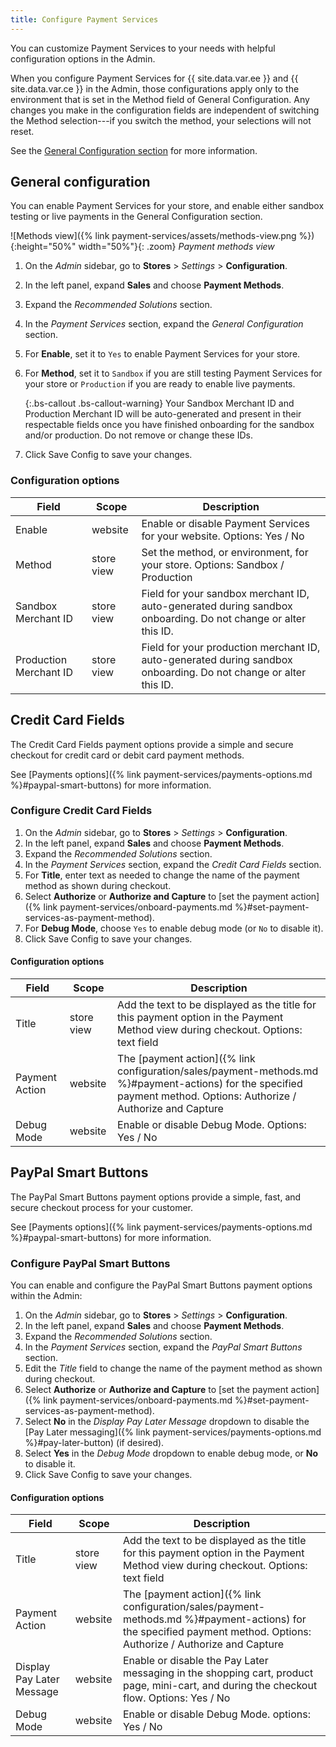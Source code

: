 ```yaml
---
title: Configure Payment Services
---
```


You can customize Payment Services to your needs with helpful configuration options in the Admin.

When you configure Payment Services for {{ site.data.var.ee }} and {{ site.data.var.ce }} in the Admin, those configurations apply only to the environment that is set in the Method field of General Configuration. Any changes you make in the configuration fields are independent of switching the Method selection---if you switch the method, your selections will not reset.

See the [General Configuration section](#general-configuration) for more information.

## General configuration

You can enable Payment Services for your store, and enable either sandbox testing or live payments in the General Configuration section.

![Methods view]({% link payment-services/assets/methods-view.png %}){:height="50%" width="50%"}{: .zoom}
_Payment methods view_

1. On the _Admin_ sidebar, go to **Stores** > _Settings_ > **Configuration**.
1. In the left panel, expand **Sales** and choose **Payment Methods**.
1. Expand the _Recommended Solutions_ section.
1. In the _Payment Services_ section, expand the _General Configuration_ section.
1. For **Enable**, set it to `Yes` to enable Payment Services for your store.
1. For **Method**, set it to `Sandbox` if you are still testing Payment Services for your store or `Production` if you are ready to enable live payments.

   {:.bs-callout .bs-callout-warning}
   Your Sandbox Merchant ID and Production Merchant ID will be auto-generated and present in their respectable fields once you have finished onboarding for the sandbox and/or production. Do not remove or change these IDs.

1. Click <span class="btn">Save Config</span> to save your changes.

### Configuration options

| Field | Scope | Description |
|---|---|---|
| Enable | website | Enable or disable Payment Services for your website. Options: Yes / No |
| Method | store view | Set the method, or environment, for your store. Options: Sandbox / Production |
| Sandbox Merchant ID | store view | Field for your sandbox merchant ID, auto-generated during sandbox onboarding. Do not change or alter this ID. |
| Production Merchant ID | store view | Field for your production merchant ID, auto-generated during sandbox onboarding. Do not change or alter this ID. |

## Credit Card Fields

The Credit Card Fields payment options provide a simple and secure checkout for credit card or debit card payment methods.

See [Payments options]({% link payment-services/payments-options.md %}#paypal-smart-buttons) for more information.

### Configure Credit Card Fields

1. On the _Admin_ sidebar, go to **Stores** > _Settings_ > **Configuration**.
1. In the left panel, expand **Sales** and choose **Payment Methods**.
1. Expand the _Recommended Solutions_ section.
1. In the _Payment Services_ section, expand the _Credit Card Fields_ section.
1. For **Title**, enter text as needed to change the name of the payment method as shown during checkout.
1. Select **Authorize** or **Authorize and Capture** to [set the payment action]({% link payment-services/onboard-payments.md %}#set-payment-services-as-payment-method).
1. For **Debug Mode**, choose `Yes` to enable debug mode (or `No` to disable it).
1. Click <span class="btn">Save Config</span> to save your changes.

#### Configuration options

| Field | Scope | Description |
|---|---|---|
| Title | store view | Add the text to be displayed as the title for this payment option in the Payment Method view during checkout. Options: text field |
| Payment Action | website | The [payment action]({% link configuration/sales/payment-methods.md %}#payment-actions) for the specified payment method. Options: Authorize / Authorize and Capture |
| Debug Mode | website | Enable or disable Debug Mode. Options: Yes / No |

## PayPal Smart Buttons

The PayPal Smart Buttons payment options provide a simple, fast, and secure checkout process for your customer.

See [Payments options]({% link payment-services/payments-options.md %}#paypal-smart-buttons) for more information.

### Configure PayPal Smart Buttons

You can enable and configure the PayPal Smart Buttons payment options within the Admin:

1. On the _Admin_ sidebar, go to **Stores** > _Settings_ > **Configuration**.
1. In the left panel, expand **Sales** and choose **Payment Methods**.
1. Expand the _Recommended Solutions_ section.
1. In the _Payment Services_ section, expand the _PayPal Smart Buttons_ section.
1. Edit the _Title_ field to change the name of the payment method as shown during checkout.
1. Select **Authorize** or **Authorize and Capture** to [set the payment action]({% link payment-services/onboard-payments.md %}#set-payment-services-as-payment-method).
1. Select **No** in the _Display Pay Later Message_ dropdown to disable the [Pay Later messaging]({% link payment-services/payments-options.md %}#pay-later-button) (if desired).
1. Select **Yes** in the _Debug Mode_ dropdown to enable debug mode, or **No** to disable it.
1. Click <span class="btn">Save Config</span> to save your changes.

#### Configuration options

| Field | Scope | Description |
|---|---|---|
| Title | store view | Add the text to be displayed as the title for this payment option in the Payment Method view during checkout. Options: text field |
| Payment Action | website | The [payment action]({% link configuration/sales/payment-methods.md %}#payment-actions) for the specified payment method. Options: Authorize / Authorize and Capture |
| Display Pay Later Message | website | Enable or disable the Pay Later messaging in the shopping cart, product page, mini-cart, and during the checkout flow. Options: Yes / No |
| Debug Mode | website | Enable or disable Debug Mode. options: Yes / No |
